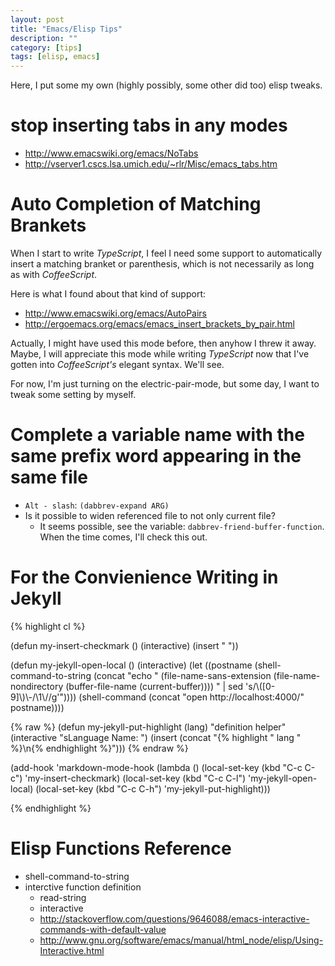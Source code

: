 ```yaml
---
layout: post
title: "Emacs/Elisp Tips"
description: ""
category: [tips]
tags: [elisp, emacs]
---
```


Here, I put some my own (highly possibly, some other did too) elisp tweaks.

# stop inserting tabs in any modes

- <http://www.emacswiki.org/emacs/NoTabs>
- <http://vserver1.cscs.lsa.umich.edu/~rlr/Misc/emacs_tabs.htm>

# Auto Completion of Matching Brankets

When I start to write _TypeScript_, I feel I need some support to automatically insert
a matching branket or parenthesis, which is not necessarily as long as with _CoffeeScript_.

Here is what I found about that kind of support:

- <http://www.emacswiki.org/emacs/AutoPairs>
- <http://ergoemacs.org/emacs/emacs_insert_brackets_by_pair.html>

Actually, I might have used this mode before, then anyhow I threw it away.
Maybe, I will appreciate this mode while writing _TypeScript_ now that I've gotten into
_CoffeeScript's_ elegant syntax. We'll see.

For now, I'm just turning on the electric-pair-mode, but some day, I want to tweak
some setting by myself.

# Complete a variable name with the same prefix word appearing in the same file

- `Alt - slash`: `(dabbrev-expand ARG)`
- Is it possible to widen referenced file to not only current file?
  - It seems possible, see the variable: `dabbrev-friend-buffer-function`.
	When the time comes, I'll check this out.

# For the Convienience Writing in Jekyll

{% highlight cl %}

(defun my-insert-checkmark ()
  (interactive)
  (insert " "))

(defun my-jekyll-open-local ()
  (interactive)
  (let ((postname (shell-command-to-string (concat "echo "
						   (file-name-sans-extension (file-name-nondirectory (buffer-file-name (current-buffer))))
						   " | sed 's/\\([0-9]\\)\\-/\\1\\//g'"))))
    (shell-command (concat "open http://localhost:4000/" postname))))

{% raw %}
(defun my-jekyll-put-highlight (lang)
  "definition helper" 
  (interactive "sLanguage Name: ")
  (insert (concat "{% highlight " lang " %}\n{% endhighlight %}")))
{% endraw %}

(add-hook 'markdown-mode-hook 
	  (lambda ()
	    (local-set-key (kbd "C-c C-c") 'my-insert-checkmark)
	    (local-set-key (kbd "C-c C-l") 'my-jekyll-open-local)
	    (local-set-key (kbd "C-c C-h") 'my-jekyll-put-highlight)))

{% endhighlight %}


# Elisp Functions Reference

- shell-command-to-string
- interctive function definition
  - read-string
  - interactive
  - <http://stackoverflow.com/questions/9646088/emacs-interactive-commands-with-default-value>
  - <http://www.gnu.org/software/emacs/manual/html_node/elisp/Using-Interactive.html>

